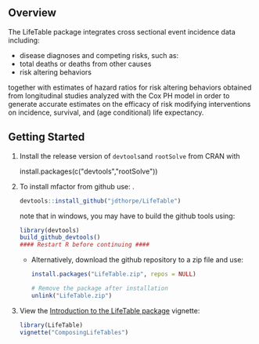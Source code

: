 
## Overview

The LifeTable package integrates cross sectional event incidence data including:

 - disease diagnoses and competing risks, such as:
 - total deaths or deaths from other causes
 - risk altering behaviors

together with estimates of hazard ratios for risk altering behaviors obtained 
from longitudinal studies analyzed with the Cox PH model in order to generate 
accurate estimates on the efficacy of risk modifying interventions on 
incidence, survival, and (age conditional) life expectancy.

## Getting Started

1. Install the release version of `devtools`and `rootSolve` from CRAN with 

    install.packages(c("devtools","rootSolve"))

2. To install mfactor from github use: .


    ```R
    devtools::install_github("jdthorpe/LifeTable")
    ```
    note that in windows, you may have to build the github tools using: 

    ```R
    library(devtools)
    build_github_devtools()
    #### Restart R before continuing ####
    ```

    * Alternatively, download the github repository to a zip file and use:

        ```R
        install.packages("LifeTable.zip", repos = NULL)

        # Remove the package after installation
        unlink("LifeTable.zip")
        ```

3. View the [Introduction to the LifeTable package](http://htmlpreview.github.io/?https://github.com/jdthorpe/LifeTable/blob/master/inst/doc/ComposingLifeTables.html)  vignette:

	```R
	library(LifeTable)
	vignette("ComposingLifeTables")
	```

